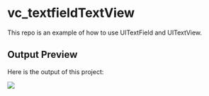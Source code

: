 # vc_textfieldTextView
This repo is an example of how to use UITextField and UITextView.

## Output Preview
Here is the output of this project:

![](http://luthfifr.com/buku_ios_101/gif/viewController/vc_textfieldTextView.gif)
